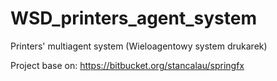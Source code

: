 # WSD_printers_agent_system
Printers' multiagent system (Wieloagentowy system drukarek)

Project base on: https://bitbucket.org/stancalau/springfx
